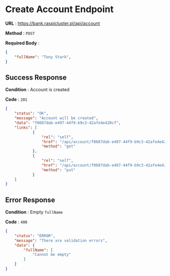 # Create Account Endpoint

**URL** : https://bank.raspicluster.pl/api/account

**Method** : `POST`

**Required Body** :
```json
{
    "fullName": "Tony Stark",
}
```

## Success Response

**Condition** : Account is created

**Code** : `201`
```json
{
    "status": "OK",
    "message": "Account will be created",
    "data": "f0687dab-e497-44f9-b9c3-42afe4e420cf",
    "links": [
            {
                "rel": "self",
                "href": "/api/account/f0687dab-e497-44f9-b9c3-42afe4e420cf",
                "method": "get"
            },
            {
                "rel": "self",
                "href": "/api/account/f0687dab-e497-44f9-b9c3-42afe4e420cf/changeFullName",
                "method": "put"
            }
    ]
}
```

## Error Response

**Condition** : Empty `fullName`

**Code** : `400`
```json
{
    "status": "ERROR",
    "message": "There are validation errors",
    "data": {
        "fullName": [
            "Cannot be empty"
        ]
    }
}
```
